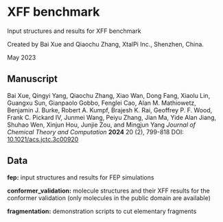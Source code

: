 # XFF benchmark
Input structures and results for XFF benchmark

Created by Bai Xue and Qiaochu Zhang, XtalPi Inc., Shenzhen, China.

May 2023

## Manuscript 
Bai Xue, Qingyi Yang, Qiaochu Zhang, Xiao Wan, Dong Fang, Xiaolu Lin, Guangxu Sun, Gianpaolo Gobbo, Fenglei Cao, Alan M. Mathiowetz, Benjamin J. Burke, Robert A. Kumpf, Brajesh K. Rai, Geoffrey P. F. Wood, Frank C. Pickard IV, Junmei Wang, Peiyu Zhang, Jian Ma, Yide Alan Jiang, Shuhao Wen, Xinjun Hou, Junjie Zou, and Mingjun Yang
*Journal of Chemical Theory and Computation* **2024** 20 (2), 799-818
DOI: [10.1021/acs.jctc.3c00920](https://pubs.acs.org/doi/10.1021/acs.jctc.3c00920)

## Data
**fep:** input structures and results for FEP simulations

**conformer\_validation:** molecule structures and their XFF results for the conformer validation (only molecules in the public domain are available)

**fragmentation:** demonstration scripts to cut elementary fragments
